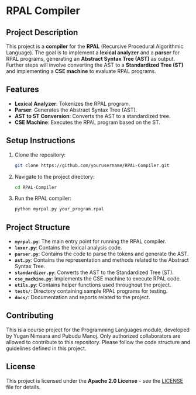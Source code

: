 # RPAL Compiler

## Project Description

This project is a **compiler** for the **RPAL** (Recursive Procedural Algorithmic Language). The goal is to implement a **lexical analyzer** and a **parser** for RPAL programs, generating an **Abstract Syntax Tree (AST)** as output. Further steps will involve converting the AST to a **Standardized Tree (ST)** and implementing a **CSE machine** to evaluate RPAL programs.

## Features

- **Lexical Analyzer**: Tokenizes the RPAL program.
- **Parser**: Generates the Abstract Syntax Tree (AST).
- **AST to ST Conversion**: Converts the AST to a standardized tree.
- **CSE Machine**: Executes the RPAL program based on the ST.

## Setup Instructions

1. Clone the repository:
    ```bash
    git clone https://github.com/yourusername/RPAL-Compiler.git
    ```

2. Navigate to the project directory:
    ```bash
    cd RPAL-Compiler
    ```

3. Run the RPAL compiler:
    ```bash
    python myrpal.py your_program.rpal
    ```

## Project Structure

- **`myrpal.py`**: The main entry point for running the RPAL compiler.
- **`lexer.py`**: Contains the lexical analysis code.
- **`parser.py`**: Contains the code to parse the tokens and generate the AST.
- **`ast.py`**: Contains the representation and methods related to the Abstract Syntax Tree.
- **`standardizer.py`**: Converts the AST to the Standardized Tree (ST).
- **`cse_machine.py`**: Implements the CSE machine to execute RPAL code.
- **`utils.py`**: Contains helper functions used throughout the project.
- **`tests/`**: Directory containing sample RPAL programs for testing.
- **`docs/`**: Documentation and reports related to the project.

## Contributing

This is a course project for the Programming Languages module, developed by Yugan Nimsara and Pubudu Manoj. Only authorized collaborators are allowed to contribute to this repository. Please follow the code structure and guidelines defined in this project.

## License

This project is licensed under the **Apache 2.0 License** - see the [LICENSE](LICENSE) file for details.
